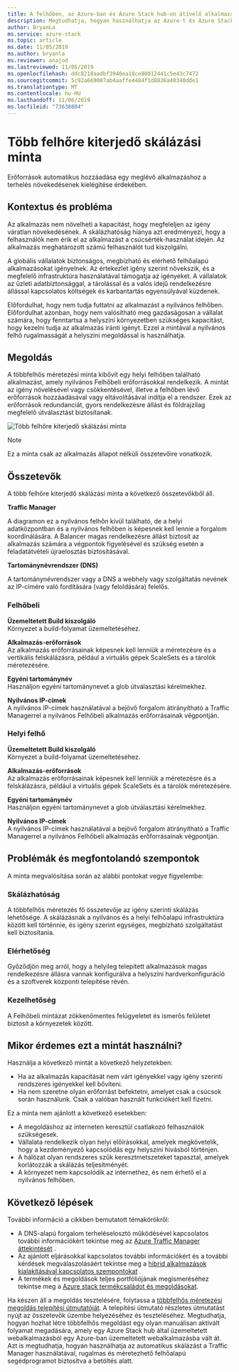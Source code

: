 ```yaml
---
title: A felhőben, az Azure-ban és Azure Stack hub-on átívelő alkalmazások létrehozásának mintája.
description: Megtudhatja, hogyan használhatja az Azure-t és Azure Stack hub-t egy skálázható, Felhőbeli alkalmazások létrehozásához.
author: BryanLa
ms.service: azure-stack
ms.topic: article
ms.date: 11/05/2019
ms.author: bryanla
ms.reviewer: anajod
ms.lastreviewed: 11/05/2019
ms.openlocfilehash: ddc8218aadbf3940ea18ce80012441c5e43c7472
ms.sourcegitcommit: 5c92a669007ab4aaffe4484f1d8836a40340dde1
ms.translationtype: MT
ms.contentlocale: hu-HU
ms.lasthandoff: 11/06/2019
ms.locfileid: "73638804"
---
```

# <a name="cross-cloud-scaling-pattern"></a>Több felhőre kiterjedő skálázási minta

Erőforrások automatikus hozzáadása egy meglévő alkalmazáshoz a terhelés növekedésének kielégítése érdekében.

## <a name="context-and-problem"></a>Kontextus és probléma

Az alkalmazás nem növelheti a kapacitást, hogy megfeleljen az igény váratlan növekedésének. A skálázhatóság hiánya azt eredményezi, hogy a felhasználók nem érik el az alkalmazást a csúcsérték-használat idején. Az alkalmazás meghatározott számú felhasználót tud kiszolgálni.

A globális vállalatok biztonságos, megbízható és elérhető felhőalapú alkalmazásokat igényelnek. Az értekezlet igény szerint növekszik, és a megfelelő infrastruktúra használatával támogatja az igényeket. A vállalatok az üzleti adatbiztonsággal, a tárolással és a valós idejű rendelkezésre állással kapcsolatos költségek és karbantartás egyensúlyával küzdenek.

Előfordulhat, hogy nem tudja futtatni az alkalmazást a nyilvános felhőben. Előfordulhat azonban, hogy nem valósítható meg gazdaságosan a vállalat számára, hogy fenntartsa a helyszíni környezetben szükséges kapacitást, hogy kezelni tudja az alkalmazás iránti igényt. Ezzel a mintával a nyilvános felhő rugalmasságát a helyszíni megoldással is használhatja.

## <a name="solution"></a>Megoldás

A többfelhős méretezési minta kibővít egy helyi felhőben található alkalmazást, amely nyilvános Felhőbeli erőforrásokkal rendelkezik. A mintát az igény növelésével vagy csökkentésével, illetve a felhőben lévő erőforrások hozzáadásával vagy eltávolításával indítja el a rendszer. Ezek az erőforrások redundanciát, gyors rendelkezésre állást és földrajzilag megfelelő útválasztást biztosítanak.

![Több felhőre kiterjedő skálázási minta](media/pattern-cross-cloud-scale/cross-cloud-scaling.png)

> [!NOTE]
> Ez a minta csak az alkalmazás állapot nélküli összetevőire vonatkozik.

## <a name="components"></a>Összetevők

A több felhőre kiterjedő skálázási minta a következő összetevőkből áll.

**Traffic Manager**  

A diagramon ez a nyilvános felhőn kívül található, de a helyi adatközpontban és a nyilvános felhőben is képesnek kell lennie a forgalom koordinálására. A Balancer magas rendelkezésre állást biztosít az alkalmazás számára a végpontok figyelésével és szükség esetén a feladatátvételi újraelosztás biztosításával.

**Tartománynévrendszer (DNS)**  

A tartománynévrendszer vagy a DNS a webhely vagy szolgáltatás nevének az IP-címére való fordítására (vagy feloldására) felelős.

### <a name="cloud"></a>Felhőbeli

**Üzemeltetett Build kiszolgáló**  
Környezet a build-folyamat üzemeltetéséhez.

**Alkalmazás-erőforrások**  
Az alkalmazás erőforrásainak képesnek kell lenniük a méretezésre és a vertikális felskálázásra, például a virtuális gépek ScaleSets és a tárolók méretezésére.

**Egyéni tartománynév**  
Használjon egyéni tartománynevet a glob útválasztási kérelmekhez.

**Nyilvános IP-címek**  
A nyilvános IP-címek használatával a bejövő forgalom átirányítható a Traffic Managerrel a nyilvános Felhőbeli alkalmazás erőforrásainak végpontján.  

### <a name="local-cloud"></a>Helyi felhő

**Üzemeltetett Build kiszolgáló**  
Környezet a build-folyamat üzemeltetéséhez.

**Alkalmazás-erőforrások**  
Az alkalmazás erőforrásainak képesnek kell lenniük a méretezésre és a felskálázásra, például a virtuális gépek ScaleSets és a tárolók méretezésére.

**Egyéni tartománynév**  
Használjon egyéni tartománynevet a glob útválasztási kérelmekhez.

**Nyilvános IP-címek**  
A nyilvános IP-címek használatával a bejövő forgalom átirányítható a Traffic Managerrel a nyilvános Felhőbeli alkalmazás erőforrásainak végpontján. 

## <a name="issues-and-considerations"></a>Problémák és megfontolandó szempontok

A minta megvalósítása során az alábbi pontokat vegye figyelembe:

### <a name="scalability"></a>Skálázhatóság

A többfelhős méretezés fő összetevője az igény szerinti skálázás lehetősége. A skálázásnak a nyilvános és a helyi felhőalapú infrastruktúra között kell történnie, és igény szerint egységes, megbízható szolgáltatást kell biztosítania.

### <a name="availability"></a>Elérhetőség

Győződjön meg arról, hogy a helyileg telepített alkalmazások magas rendelkezésre állásra vannak konfigurálva a helyszíni hardverkonfiguráció és a szoftverek központi telepítése révén.

### <a name="manageability"></a>Kezelhetőség

A Felhőbeli mintázat zökkenőmentes felügyeletet és ismerős felületet biztosít a környezetek között.

## <a name="when-to-use-this-pattern"></a>Mikor érdemes ezt a mintát használni?

Használja a következő mintát a következő helyzetekben:

- Ha az alkalmazás kapacitását nem várt igényekkel vagy igény szerinti rendszeres igényekkel kell bővíteni.
- Ha nem szeretne olyan erőforrást befektetni, amelyet csak a csúcsok során használunk. Csak a valóban használt funkciókért kell fizetni.

Ez a minta nem ajánlott a következő esetekben:

- A megoldáshoz az interneten keresztül csatlakozó felhasználók szükségesek.
- Vállalata rendelkezik olyan helyi előírásokkal, amelyek megkövetelik, hogy a kezdeményező kapcsolódás egy helyszíni hívásból történjen.
- A hálózat olyan rendszeres szűk keresztmetszeteket tapasztal, amelyek korlátozzák a skálázás teljesítményét.
- A környezet nem kapcsolódik az internethez, és nem érhető el a nyilvános felhőben.

## <a name="next-steps"></a>Következő lépések

További információ a cikkben bemutatott témakörökről:
- A DNS-alapú forgalom terheléselosztó működésével kapcsolatos további információkért tekintse meg az [Azure Traffic Manager áttekintését](/azure/traffic-manager/traffic-manager-overview) .
- Az ajánlott eljárásokkal kapcsolatos további információkért és a további kérdések megválaszolásáért tekintse meg a [hibrid alkalmazások kialakításával kapcsolatos szempontokat](overview-app-design-considerations.md) .
- A termékek és megoldások teljes portfóliójának megismeréséhez tekintse meg a [Azure stack termékcsaládot és megoldásokat](/azure-stack).

Ha készen áll a megoldás tesztelésére, folytassa a [többfelhős méretezési megoldás telepítési útmutatóját](solution-deployment-guide-cross-cloud-scaling.md). A telepítési útmutató részletes útmutatást nyújt az összetevők üzembe helyezéséhez és teszteléséhez. Megtudhatja, hogyan hozhat létre többfelhős megoldást egy olyan manuálisan aktivált folyamat megadására, amely egy Azure Stack hub által üzemeltetett webalkalmazásból egy Azure-ban üzemeltetett webalkalmazásba vált át. Azt is megtudhatja, hogyan használhatja az automatikus skálázást a Traffic Manager használatával, rugalmas és méretezhető felhőalapú segédprogramot biztosítva a betöltés alatt.
